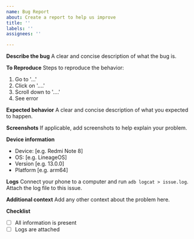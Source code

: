 ```yaml
---
name: Bug Report
about: Create a report to help us improve
title: ''
labels: ''
assignees: ''

---
```


**Describe the bug**
A clear and concise description of what the bug is.

**To Reproduce**
Steps to reproduce the behavior:
1. Go to '...'
2. Click on '....'
3. Scroll down to '....'
4. See error

**Expected behavior**
A clear and concise description of what you expected to happen.

**Screenshots**
If applicable, add screenshots to help explain your problem.

**Device information**
- Device: [e.g. Redmi Note 8]
- OS: [e.g. LineageOS]
- Version [e.g. 13.0.0]
- Platform [e.g. arm64]

**Logs**
Connect your phone to a computer and run `adb logcat > issue.log`. Attach the log file to this issue.

**Additional context**
Add any other context about the problem here.

**Checklist**
- [ ] All information is present
- [ ] Logs are attached
